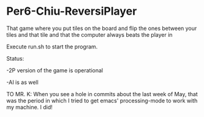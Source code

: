 Per6-Chiu-ReversiPlayer
=======================

That game where you put tiles on the board and flip the ones between your tiles and that tile and that the computer always beats the player in

Execute run.sh to start the program.

Status:

-2P version of the game is operational

-AI is as well

TO MR. K: When you see a hole in commits about the last week of May, that was the period in which I tried to get emacs' processing-mode to work with my machine.  I did!